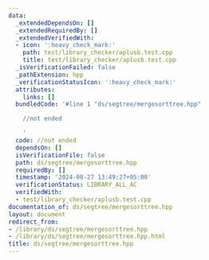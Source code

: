 ```yaml
---
data:
  _extendedDependsOn: []
  _extendedRequiredBy: []
  _extendedVerifiedWith:
  - icon: ':heavy_check_mark:'
    path: test/library_checker/aplusb.test.cpp
    title: test/library_checker/aplusb.test.cpp
  _isVerificationFailed: false
  _pathExtension: hpp
  _verificationStatusIcon: ':heavy_check_mark:'
  attributes:
    links: []
  bundledCode: '#line 1 "ds/segtree/mergesorttree.hpp"

    //not ended

    '
  code: //not ended
  dependsOn: []
  isVerificationFile: false
  path: ds/segtree/mergesorttree.hpp
  requiredBy: []
  timestamp: '2024-08-27 13:49:27+05:00'
  verificationStatus: LIBRARY_ALL_AC
  verifiedWith:
  - test/library_checker/aplusb.test.cpp
documentation_of: ds/segtree/mergesorttree.hpp
layout: document
redirect_from:
- /library/ds/segtree/mergesorttree.hpp
- /library/ds/segtree/mergesorttree.hpp.html
title: ds/segtree/mergesorttree.hpp
---
```

